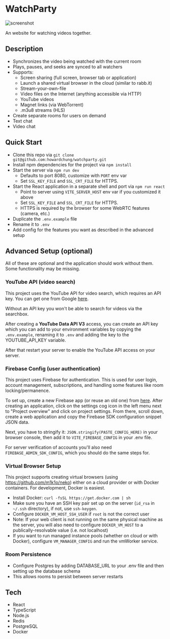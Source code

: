 # WatchParty

![screenshot](https://github.com/IndieDev2003/CatWatchParty/main/images/main.png)

An website for watching videos together.

## Description

- Synchronizes the video being watched with the current room
- Plays, pauses, and seeks are synced to all watchers
- Supports:
  - Screen sharing (full screen, browser tab or application)
  - Launch a shared virtual browser in the cloud (similar to rabb.it)
  - Stream-your-own-file
  - Video files on the Internet (anything accessible via HTTP)
  - YouTube videos
  - Magnet links (via WebTorrent)
  - .m3u8 streams (HLS)
- Create separate rooms for users on demand
- Text chat
- Video chat

## Quick Start

- Clone this repo via `git clone git@github.com:howardchung/watchparty.git`
- Install npm dependencies for the project via `npm install`
- Start the server via `npm run dev`
  - Defaults to port 8080, customize with `PORT` env var
  - Set `SSL_KEY_FILE` and `SSL_CRT_FILE` for HTTPS.
- Start the React application in a separate shell and port via `npm run react`
  - Point to server using `VITE_SERVER_HOST` env var if you customized it above
  - Set `SSL_KEY_FILE` and `SSL_CRT_FILE` for HTTPS.
  - HTTPS is required by the browser for some WebRTC features (camera, etc.)
- Duplicate the `.env.example` file
- Rename it to `.env`
- Add config for the features you want as described in the advanced setup

## Advanced Setup (optional)

All of these are optional and the application should work without them. Some functionality may be missing.

### YouTube API (video search)

This project uses the YouTube API for video search, which requires an API key. You can get one from Google [here](https://console.developers.google.com).

Without an API key you won't be able to search for videos via the searchbox.

After creating a **YouTube Data API V3** access, you can create an API key which you can add to your environment variables by copying the `.env.example`, renaming it to `.env` and adding the key to the YOUTUBE_API_KEY variable.

After that restart your server to enable the YouTube API access on your server.

### Firebase Config (user authentication)

This project uses Firebase for authentication. This is used for user login, account management, subscriptions, and handling some features like room locking/permanence.

To set up, create a new Firebase app (or reuse an old one) from [here](https://console.firebase.google.com/). After creating an application, click on the settings cog icon in the left menu next to "Project overview" and click on project settings. From there, scroll down, create a web application and copy the Firebase SDK configuration snippet JSON data.

Next, you have to stringify it: `JSON.stringify(PASTE_CONFIG_HERE)` in your browser console, then add it to `VITE_FIREBASE_CONFIG` in your .env file.

For server verification of accounts you'll also need `FIREBASE_ADMIN_SDK_CONFIG`, which you should do the same steps for.

### Virtual Browser Setup

This project supports creating virtual browsers (using https://github.com/m1k1o/neko) either on a cloud provider or with Docker containers. For development, Docker is easiest.

- Install Docker: `curl -fsSL https://get.docker.com | sh`
- Make sure you have an SSH key pair set up on the server (`id_rsa` in `~/.ssh` directory), if not, use `ssh-keygen`.
- Configure `DOCKER_VM_HOST_SSH_USER` if `root` is not the correct user
- Note: If your web client is not running on the same physical machine as the server, you will also need to configure `DOCKER_VM_HOST` to a publically-resolvable value (i.e. not localhost)
- If you want to run managed instance pools (whether on cloud or with Docker), configure `VM_MANAGER_CONFIG` and run the vmWorker service.

### Room Persistence

- Configure Postgres by adding DATABASE_URL to your .env file and then setting up the database schema
- This allows rooms to persist between server restarts

## Tech

- React
- TypeScript
- Node.js
- Redis
- PostgreSQL
- Docker

